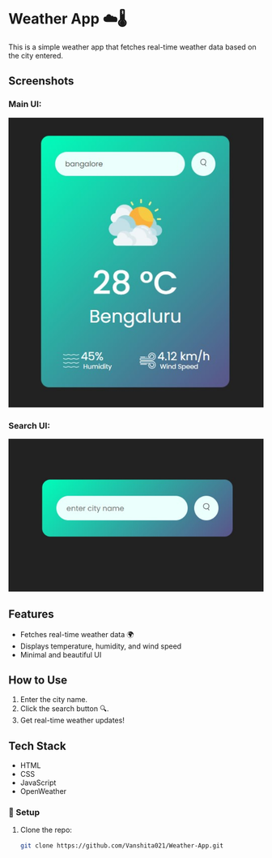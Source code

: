 # Weather App ☁️🌡️

This is a simple weather app that fetches real-time weather data based on the city entered.

## Screenshots

### Main UI:
![Portfolio Screenshot](https://github.com/Vanshita021/Weather-App/blob/main/Screenshot%202025-03-14%20205730.jpg)

### Search UI:
![Search Box](https://github.com/Vanshita021/Weather-App/blob/main/Screenshot%202025-03-14%20205659.jpg)

## Features
- Fetches real-time weather data 🌍
- Displays temperature, humidity, and wind speed
- Minimal and beautiful UI

## How to Use
1. Enter the city name.
2. Click the search button 🔍.
3. Get real-time weather updates!

## Tech Stack
- HTML
- CSS
- JavaScript
- OpenWeather

### 🔧 Setup  
1. Clone the repo:  
   ```bash
   git clone https://github.com/Vanshita021/Weather-App.git
